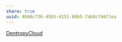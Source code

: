 ```yaml
---
share: true
uuid: 4b98c736-45b5-4151-80b5-7ab0c746f1ea
---
```

[DentropyCloud](/53b4819a-70af-4a7d-be7f-c79d3b1fa40a)
